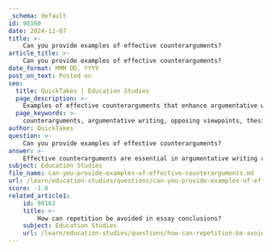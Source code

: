 ```yaml
---
_schema: default
id: 98160
date: 2024-12-07
title: >-
    Can you provide examples of effective counterarguments?
article_title: >-
    Can you provide examples of effective counterarguments?
date_format: MMM DD, YYYY
post_on_text: Posted on
seo:
  title: QuickTakes | Education Studies
  page_description: >-
    Examples of effective counterarguments that enhance argumentative writing by addressing opposing viewpoints, demonstrating understanding, and strengthening the original argument.
  page_keywords: >-
    counterarguments, argumentative writing, opposing viewpoints, thesis examples, effective writing, debate skills, addressing opposition, argument strength, critical thinking, persuasive writing
author: QuickTakes
question: >-
    Can you provide examples of effective counterarguments?
answer: >-
    Effective counterarguments are essential in argumentative writing as they demonstrate an understanding of opposing viewpoints and strengthen the overall argument. Here are some examples of effective counterarguments:\n\n1. **Thesis: "Cats make the best pets because they are clean and independent."**\n   - **Counterargument:** "While cats are indeed clean and independent, some people argue that dogs offer companionship and loyalty that cats cannot match. Dogs are often seen as more social animals, providing emotional support and a sense of security to their owners."\n\n2. **Thesis: "The government should allow refugees to live in our country if they risked their lives trying to get here."**\n   - **Counterargument:** "Opponents may argue that allowing refugees could strain public resources and lead to increased competition for jobs. They believe that the government should prioritize the needs of its citizens before accommodating newcomers."\n\n3. **Thesis: "Climate activism that focuses on personal actions such as recycling obscures the need for systemic change."**\n   - **Counterargument:** "Some may contend that personal actions, like recycling, are crucial for raising awareness and fostering a culture of sustainability. They argue that individual efforts can lead to collective action and ultimately influence policy changes."\n\n4. **Thesis: "Pineapple does not belong on pizza."**\n   - **Counterargument:** "Supporters of pineapple on pizza argue that culinary preferences are subjective and that the combination of sweet and savory flavors can create a unique and enjoyable dining experience."\n\nIn each of these examples, the counterarguments acknowledge valid points from the opposing side while allowing the original argument to be reinforced through rebuttals. This approach not only enhances the credibility of the writer but also engages the reader by presenting a balanced view of the topic.
subject: Education Studies
file_name: can-you-provide-examples-of-effective-counterarguments.md
url: /learn/education-studies/questions/can-you-provide-examples-of-effective-counterarguments
score: -1.0
related_article1:
    id: 98162
    title: >-
        How can repetition be avoided in essay conclusions?
    subject: Education Studies
    url: /learn/education-studies/questions/how-can-repetition-be-avoided-in-essay-conclusions
---
```


&nbsp;